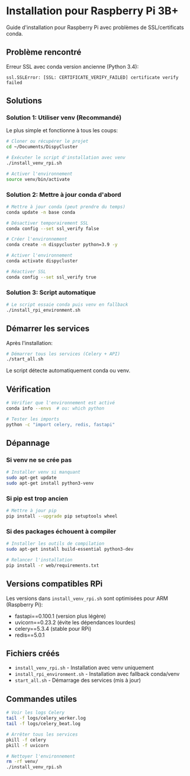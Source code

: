 # Installation pour Raspberry Pi 3B+

Guide d'installation pour Raspberry Pi avec problèmes de SSL/certificats conda.

## Problème rencontré

Erreur SSL avec conda version ancienne (Python 3.4):
```
ssl.SSLError: [SSL: CERTIFICATE_VERIFY_FAILED] certificate verify failed
```

## Solutions

### Solution 1: Utiliser venv (Recommandé)

Le plus simple et fonctionne à tous les coups:

```bash
# Cloner ou récupérer le projet
cd ~/Documents/DispyCluster

# Exécuter le script d'installation avec venv
./install_venv_rpi.sh

# Activer l'environnement
source venv/bin/activate
```

### Solution 2: Mettre à jour conda d'abord

```bash
# Mettre à jour conda (peut prendre du temps)
conda update -n base conda

# Désactiver temporairement SSL
conda config --set ssl_verify false

# Créer l'environnement
conda create -n dispycluster python=3.9 -y

# Activer l'environnement
conda activate dispycluster

# Réactiver SSL
conda config --set ssl_verify true
```

### Solution 3: Script automatique

```bash
# Le script essaie conda puis venv en fallback
./install_rpi_environment.sh
```

## Démarrer les services

Après l'installation:

```bash
# Démarrer tous les services (Celery + API)
./start_all.sh
```

Le script détecte automatiquement conda ou venv.

## Vérification

```bash
# Vérifier que l'environnement est activé
conda info --envs  # ou: which python

# Tester les imports
python -c "import celery, redis, fastapi"
```

## Dépannage

### Si venv ne se crée pas

```bash
# Installer venv si manquant
sudo apt-get update
sudo apt-get install python3-venv
```

### Si pip est trop ancien

```bash
# Mettre à jour pip
pip install --upgrade pip setuptools wheel
```

### Si des packages échouent à compiler

```bash
# Installer les outils de compilation
sudo apt-get install build-essential python3-dev

# Relancer l'installation
pip install -r web/requirements.txt
```

## Versions compatibles RPi

Les versions dans `install_venv_rpi.sh` sont optimisées pour ARM (Raspberry Pi):
- fastapi==0.100.1 (version plus légère)
- uvicorn==0.23.2 (évite les dépendances lourdes)
- celery==5.3.4 (stable pour RPi)
- redis==5.0.1

## Fichiers créés

- `install_venv_rpi.sh` - Installation avec venv uniquement
- `install_rpi_environment.sh` - Installation avec fallback conda/venv
- `start_all.sh` - Démarrage des services (mis à jour)

## Commandes utiles

```bash
# Voir les logs Celery
tail -f logs/celery_worker.log
tail -f logs/celery_beat.log

# Arrêter tous les services
pkill -f celery
pkill -f uvicorn

# Nettoyer l'environnement
rm -rf venv/
./install_venv_rpi.sh
```



